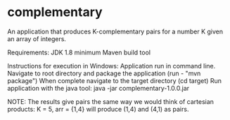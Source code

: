 # complementary
An application that produces K-complementary pairs for a number K given an array of integers.

Requirements:
JDK 1.8 minimum
Maven build tool


Instructions for execution in Windows:
Application run in command line. 
Navigate to root directory and package the application (run - "mvn package")
When complete navigate to the target directory (cd target)
Run application with the java tool: java -jar complementary-1.0.0.jar

NOTE: The results give pairs the same way we would think of cartesian products: K = 5, arr = {1,4} will produce (1,4) and (4,1) as pairs.
